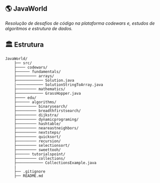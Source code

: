 ## 🌎 JavaWorld 

*Resolução de desafios de código na plataforma codewars e, estudos de algoritmos e estrutura de dados.*

## 🏛 Estrutura

```
JavaWorld/
    ├── src/
    ├──── codewars/
    ├────── fundamentals/
    ├───────── arrays/
    ├──────────── Solution.java
    |──────────── SolutionStringToArray.java
    ├───────── mathematics/
    ├──────────── GrassHopper.java
    ├──── edu/
    ├────── algorithms/
    ├───────── binarysearch/
    ├───────── breadthfirstsearch/
    ├───────── dijkstra/
    ├───────── dynamicprograming/
    ├───────── hashtable/
    ├───────── neareastneighbors/
    ├───────── nextsteps/
    ├───────── quicksort/
    ├───────── recursion/
    ├───────── selectionsort/
    ├───────── sweettooh/
    ├────── tutorialspoint/
    ├───────── collections/
    ├──────────── CollectionsExample.java
    |
    ├── .gitignore
    ├── README.md

```
